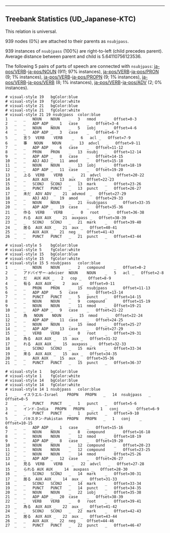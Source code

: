 

--------------------------------------------------------------------------------

## Treebank Statistics (UD_Japanese-KTC)

This relation is universal.

939 nodes (0%) are attached to their parents as `nsubjpass`.

939 instances of `nsubjpass` (100%) are right-to-left (child precedes parent).
Average distance between parent and child is 5.64110756123536.

The following 5 pairs of parts of speech are connected with `nsubjpass`: [ja-pos/VERB]()-[ja-pos/NOUN]() (911; 97% instances), [ja-pos/VERB]()-[ja-pos/PRON]() (9; 1% instances), [ja-pos/VERB]()-[ja-pos/PROPN]() (9; 1% instances), [ja-pos/VERB]()-[ja-pos/VERB]() (8; 1% instances), [ja-pos/VERB]()-[ja-pos/ADV]() (2; 0% instances).


~~~ conllu
# visual-style 19	bgColor:blue
# visual-style 19	fgColor:white
# visual-style 21	bgColor:blue
# visual-style 21	fgColor:white
# visual-style 21 19 nsubjpass	color:blue
1	_	_	NOUN	NOUN	_	3	nmod	_	Offset=0-3
2	_	_	ADP	ADP	_	1	case	_	Offset=3-4
3	_	_	NOUN	NOUN	_	5	iobj	_	Offset=4-6
4	_	_	ADP	ADP	_	3	case	_	Offset=6-7
5	_	言う	VERB	VERB	_	6	acl	_	Offset=7-9
6	_	事	NOUN	NOUN	_	13	advcl	_	Offset=9-11
7	_	_	ADP	ADP	_	6	case	_	Offset=11-12
8	_	_	PRON	PRON	_	13	nsubj	_	Offset=12-14
9	_	_	ADP	ADP	_	8	case	_	Offset=14-15
10	_	_	ADJ	ADJ	_	11	amod	_	Offset=15-18
11	_	_	NOUN	NOUN	_	13	iobj	_	Offset=18-19
12	_	_	ADP	ADP	_	11	case	_	Offset=19-20
13	_	上る	VERB	VERB	_	21	advcl	_	Offset=20-22
14	_	_	AUX	AUX	_	13	aux	_	Offset=22-23
15	_	_	SCONJ	SCONJ	_	13	mark	_	Offset=23-26
16	_	_	PUNCT	PUNCT	_	13	punct	_	Offset=26-27
17	_	未だ	ADV	ADV	_	21	advmod	_	Offset=27-29
18	_	_	ADJ	ADJ	_	19	amod	_	Offset=29-33
19	_	_	NOUN	NOUN	_	21	nsubjpass	_	Offset=33-35
20	_	_	ADP	ADP	_	19	case	_	Offset=35-36
21	_	作る	VERB	VERB	_	0	root	_	Offset=36-38
22	_	れる	AUX	AUX	_	21	auxpass	_	Offset=38-39
23	_	_	SCONJ	SCONJ	_	21	mark	_	Offset=39-40
24	_	居る	AUX	AUX	_	21	aux	_	Offset=40-41
25	_	_	AUX	AUX	_	21	neg	_	Offset=41-43
26	_	_	PUNCT	PUNCT	_	21	punct	_	Offset=43-44

~~~


~~~ conllu
# visual-style 5	bgColor:blue
# visual-style 5	fgColor:white
# visual-style 15	bgColor:blue
# visual-style 15	fgColor:white
# visual-style 15 5 nsubjpass	color:blue
1	_	_	NOUN	NOUN	_	2	compound	_	Offset=0-2
2	_	アドバイザー-adviser	NOUN	NOUN	_	5	acl	_	Offset=2-8
3	_	だ	AUX	AUX	_	2	cop	_	Offset=8-9
4	_	有る	AUX	AUX	_	2	aux	_	Offset=9-11
5	_	_	PRON	PRON	_	15	nsubjpass	_	Offset=11-13
6	_	_	ADP	ADP	_	5	case	_	Offset=13-14
7	_	_	PUNCT	PUNCT	_	5	punct	_	Offset=14-15
8	_	_	NOUN	NOUN	_	9	compound	_	Offset=15-19
9	_	_	NOUN	NOUN	_	11	nmod	_	Offset=19-21
10	_	_	ADP	ADP	_	9	case	_	Offset=21-22
11	_	為	NOUN	NOUN	_	15	nmod	_	Offset=22-24
12	_	_	ADP	ADP	_	11	case	_	Offset=24-25
13	_	_	NOUN	NOUN	_	15	nmod	_	Offset=25-27
14	_	_	ADP	ADP	_	13	case	_	Offset=27-29
15	_	_	VERB	VERB	_	0	root	_	Offset=29-31
16	_	為る	AUX	AUX	_	15	aux	_	Offset=31-32
17	_	れる	AUX	AUX	_	15	auxpass	_	Offset=32-33
18	_	_	SCONJ	SCONJ	_	15	mark	_	Offset=33-34
19	_	来る	AUX	AUX	_	15	aux	_	Offset=34-35
20	_	_	AUX	AUX	_	15	aux	_	Offset=35-36
21	_	_	PUNCT	PUNCT	_	15	punct	_	Offset=36-37

~~~


~~~ conllu
# visual-style 1	bgColor:blue
# visual-style 1	fgColor:white
# visual-style 14	bgColor:blue
# visual-style 14	fgColor:white
# visual-style 14 1 nsubjpass	color:blue
1	_	イスラエル-Israel	PROPN	PROPN	_	14	nsubjpass	_	Offset=0-5
2	_	_	PUNCT	PUNCT	_	1	punct	_	Offset=5-6
3	_	インド-India	PROPN	PROPN	_	1	conj	_	Offset=6-9
4	_	_	PUNCT	PUNCT	_	1	punct	_	Offset=9-10
5	_	パキスタン-Pakistan	PROPN	PROPN	_	1	conj	_	Offset=10-15
6	_	_	ADP	ADP	_	1	case	_	Offset=15-16
7	_	_	NOUN	NOUN	_	8	compound	_	Offset=16-18
8	_	_	NOUN	NOUN	_	12	nmod	_	Offset=18-19
9	_	_	ADP	ADP	_	8	case	_	Offset=19-20
10	_	_	NOUN	NOUN	_	12	compound	_	Offset=20-23
11	_	_	NOUN	NOUN	_	12	compound	_	Offset=23-25
12	_	_	NOUN	NOUN	_	14	nmod	_	Offset=25-26
13	_	_	ADP	ADP	_	12	case	_	Offset=26-27
14	_	見る	VERB	VERB	_	22	advcl	_	Offset=27-28
15	_	られる	AUX	AUX	_	14	auxpass	_	Offset=28-30
16	_	_	SCONJ	SCONJ	_	14	mark	_	Offset=30-31
17	_	居る	AUX	AUX	_	14	aux	_	Offset=31-33
18	_	_	SCONJ	SCONJ	_	14	mark	_	Offset=33-34
19	_	_	PUNCT	PUNCT	_	14	punct	_	Offset=34-35
20	_	_	NOUN	NOUN	_	22	iobj	_	Offset=35-38
21	_	_	ADP	ADP	_	20	case	_	Offset=38-39
22	_	_	VERB	VERB	_	0	root	_	Offset=39-41
23	_	為る	AUX	AUX	_	22	aux	_	Offset=41-42
24	_	_	SCONJ	SCONJ	_	22	mark	_	Offset=42-43
25	_	居る	AUX	AUX	_	22	aux	_	Offset=43-44
26	_	_	AUX	AUX	_	22	neg	_	Offset=44-46
27	_	_	PUNCT	PUNCT	_	22	punct	_	Offset=46-47

~~~


